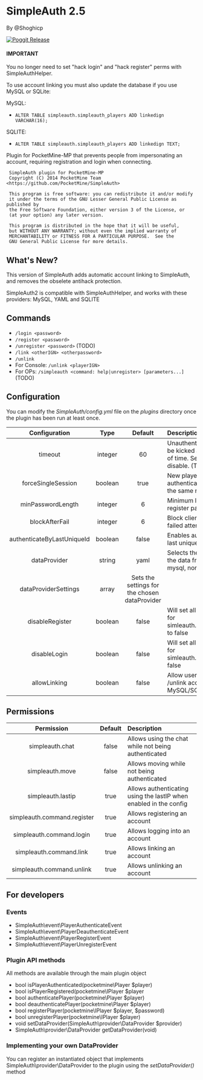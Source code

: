 # SimpleAuth 2.5

By @Shoghicp

[![Poggit Release](https://poggit.pmmp.io/shield.approved/SimpleAuth)](https://poggit.pmmp.io/p/SimpleAuth)

#### IMPORTANT
You no longer need to set "hack login" and "hack register" perms with SimpleAuthHelper.

To use account linking you must also update the database if you use MySQL or SQLite:

MySQL:

* `ALTER TABLE simpleauth.simpleauth_players ADD linkedign VARCHAR(16);`

SQLITE:

* `ALTER TABLE simpleauth.simpleauth_players ADD linkedign TEXT;`


Plugin for PocketMine-MP that prevents people from impersonating an account, requiring registration and login when connecting.

	 SimpleAuth plugin for PocketMine-MP
     Copyright (C) 2014 PocketMine Team <https://github.com/PocketMine/SimpleAuth>

     This program is free software: you can redistribute it and/or modify
     it under the terms of the GNU Lesser General Public License as published by
     the Free Software Foundation, either version 3 of the License, or
     (at your option) any later version.

     This program is distributed in the hope that it will be useful,
     but WITHOUT ANY WARRANTY; without even the implied warranty of
     MERCHANTABILITY or FITNESS FOR A PARTICULAR PURPOSE.  See the
     GNU General Public License for more details.


## What's New?

This version of SimpleAuth adds automatic account linking to SimpleAuth, and removes the obselete antihack protection.

SimpleAuth2 is compatible with SimpleAuthHelper, and works with these providers: MySQL, YAML and SQLITE

## Commands


* `/login <password>`
* `/register <password>`
* `/unregister <password>` (TODO)
* `/link <otherIGN> <otherpassword>`
* `/unlink`
* For Console: `/unlink <playerIGN>`
* For OPs: `/simpleauth <command: help|unregister> [parameters...]` (TODO)

## Configuration

You can modify the _SimpleAuth/config.yml_ file on the _plugins_ directory once the plugin has been run at least once.

| Configuration | Type | Default | Description |
| :---: | :---: | :---: | :--- |
| timeout | integer | 60 | Unauthenticated players will be kicked after this period of time. Set it to 0 to disable. (TODO) |
| forceSingleSession | boolean | true | New players won't kick an authenticated player if using the same name. |
| minPasswordLength | integer | 6 | Minimum length of the register password. |
| blockAfterFail | integer | 6 | Block clients after several failed attempts |
| authenticateByLastUniqueId | boolean | false | Enables authentication by last unique id. |
| dataProvider | string | yaml | Selects the provider to get the data from (yaml, sqlite3, mysql, none) |
| dataProviderSettings | array | Sets the settings for the chosen dataProvider |
| disableRegister | boolean | false | Will set all the permissions for simleauth.command.register to false |
| disableLogin | boolean | false | Will set all the permissions for simleauth.command.login to false |
| allowLinking | boolean | false | Allow users to /link and /unlink accounts (update MySQL/SQLITE DB)|

## Permissions

| Permission | Default | Description |
| :---: | :---: | :--- |
| simpleauth.chat | false | Allows using the chat while not being authenticated |
| simpleauth.move | false | Allows moving while not being authenticated |
| simpleauth.lastip | true | Allows authenticating using the lastIP when enabled in the config |
| simpleauth.command.register | true | Allows registering an account |
| simpleauth.command.login | true | Allows logging into an account |
| simpleauth.command.link | true | Allows linking an account |
| simpleauth.command.unlink | true | Allows unlinking an account |

## For developers

### Events

* SimpleAuth\event\PlayerAuthenticateEvent
* SimpleAuth\event\PlayerDeauthenticateEvent
* SimpleAuth\event\PlayerRegisterEvent
* SimpleAuth\event\PlayerUnregisterEvent

### Plugin API methods

All methods are available through the main plugin object

* bool isPlayerAuthenticated(pocketmine\Player $player)
* bool isPlayerRegistered(pocketmine\IPlayer $player
* bool authenticatePlayer(pocketmine\Player $player)
* bool deauthenticatePlayer(pocketmine\Player $player)
* bool registerPlayer(pocketmine\IPlayer $player, $password)
* bool unregisterPlayer(pocketmine\IPlayer $player)
* void setDataProvider(SimpleAuth\provider\DataProvider $provider)
* SimpleAuth\provider\DataProvider getDataProvider(void)

### Implementing your own DataProvider

You can register an instantiated object that implements SimpleAuth\provider\DataProvider to the plugin using the _setDataProvider()_ method


    
